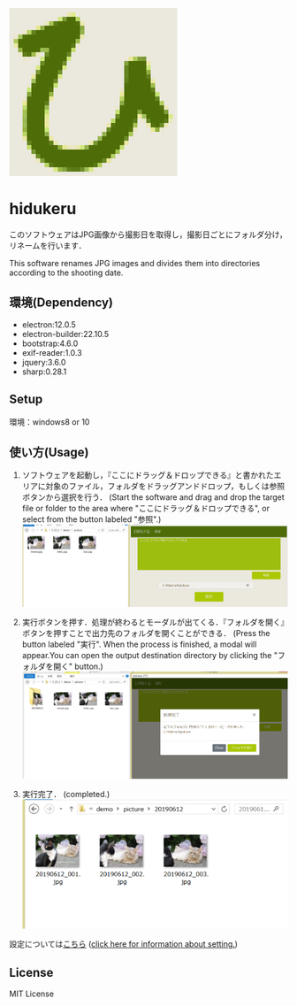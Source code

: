 
![logo](src/image/icon.png)
# hidukeru
このソフトウェアはJPG画像から撮影日を取得し，撮影日ごとにフォルダ分け，リネームを行います．

This software renames JPG images and divides them into directories according to the shooting date.

## 環境(Dependency)
- electron:12.0.5
- electron-builder:22.10.5
- bootstrap:4.6.0
- exif-reader:1.0.3
- jquery:3.6.0
- sharp:0.28.1


## Setup
環境：windows8 or 10


## 使い方(Usage)
1. ソフトウェアを起動し，『ここにドラッグ＆ドロップできる』と書かれたエリアに対象のファイル，フォルダをドラッグアンドドロップ，もしくは参照ボタンから選択を行う．
(Start the software and drag and drop the target file or folder to the area where "ここにドラッグ＆ドロップできる", or select from the button labeled "参照".)
![selected](img/selected.PNG)

2. 実行ボタンを押す．処理が終わるとモーダルが出てくる．『フォルダを開く』ボタンを押すことで出力先のフォルダを開くことができる．
(Press the button labeled "実行". When the process is finished, a modal will appear.You can open the output destination directory by clicking the "フォルダを開く" button.)
![executed](img/executed.PNG)

3. 実行完了．
(completed.)
![result](img/result.PNG)

設定については[こちら](about_config.md)
([click here for information about setting.](about_config_EN.md))


## License

MIT License
